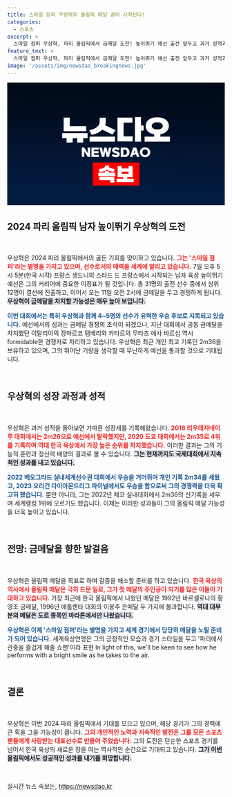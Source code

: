 ```yaml
---
title: 스마일 점퍼 우상혁의 올림픽 메달 꿈이 시작된다!
categories:
  - 스포츠
excerpt: >
  스마일 점퍼 우상혁, 파리 올림픽에서 금메달 도전! 높이뛰기 예선 출전 앞두고 과거 성적과 강력한 라이벌들 속에서 새로운 역사를 쓸 준비를 하고 있습니다. 그의 미소와 실력이 세계를 사로잡을까?
feature_text: >
  스마일 점퍼 우상혁, 파리 올림픽에서 금메달 도전! 높이뛰기 예선 출전 앞두고 과거 성적과 강력한 라이벌들 속에서 새로운 역사를 쓸 준비를 하고 있습니다. 그의 미소와 실력이 세계를 사로잡을까?
image: '/assets/img/newsdao_breakingnews.jpg'
---
```


<p><img src="/assets/img/newsdao_breakingnews.jpg" alt="flaretime 속보" /></p>

<h2 data-ke-size="size26">2024 파리 올림픽 남자 높이뛰기 우상혁의 도전</h2>

<p data-ke-size="size16">&nbsp;</p>

<p>우상혁은 2024 파리 올림픽에서의 골든 기회를 맞이하고 있습니다. <b><span style="color: #ee2323;">그는 '스마일 점퍼'라는 별명을 가지고 있으며, 선수로서의 매력을 세계에 알리고 있습니다.</span></b> 7일 오후 5시 5분(한국 시각) 프랑스 생드니의 스타드 드 프랑스에서 시작되는 남자 육상 높이뛰기 예선은 그의 커리어에 중요한 이정표가 될 것입니다. 총 31명의 출전 선수 중에서 상위 12명이 결선에 진출하고, 이어서 오는 11일 오전 2시에 금메달을 두고 경쟁하게 됩니다. <b><span style="background-color: #21538527;">우상혁이 금메달을 차지할 가능성은 매우 높아 보입니다.</span></b></p>

<p><b><span style="color: #1a5490;">이번 대회에서는 특히 우상혁과 함께 4~5명의 선수가 유력한 우승 후보로 지목되고 있습니다.</span></b> 예선에서의 성과는 금메달 경쟁의 초석이 되겠으나, 지난 대회에서 공동 금메달을 차지했던 이탈리아의 장마르코 탬베리와 카타르의 무타즈 에사 바르심 역시 formidable한 경쟁자로 자리하고 있습니다. 우상혁은 최근 개인 최고 기록인 2m36을 보유하고 있으며, 그의 뛰어난 기량을 생각할 때 무난하게 예선을 통과할 것으로 기대됩니다.</p>

<p data-ke-size="size16">&nbsp;</p>

<h2 data-ke-size="size26">우상혁의 성장 과정과 성적</h2>

<p data-ke-size="size16">&nbsp;</p>

<p>우상혁은 과거 성적을 돌아보면 가파른 성장세를 기록해왔습니다. <b><span style="color: #ee2323;">2016 리우데자네이루 대회에서는 2m26으로 예선에서 탈락했지만, 2020 도쿄 대회에서는 2m35로 4위를 기록하며 역대 한국 육상에서 가장 높은 순위를 차지했습니다.</span></b> 이러한 결과는 그의 기능적 훈련과 정신력 배양의 결과로 볼 수 있습니다. <b><span style="background-color: #21538527;">그는 현재까지도 국제대회에서 지속적인 성과를 내고 있습니다.</span></b></p>

<p><b><span style="color: #1a5490;">2022 베오그라드 실내세계선수권 대회에서 우승을 거머쥐며 개인 기록 2m34를 세웠고, 2023 오리건 다이아몬드리그 파이널에서도 우승을 함으로써 그의 경쟁력을 더욱 확고히 했습니다.</span></b> 뿐만 아니라, 그는 2022년 체코 실내대회에서 2m36의 신기록을 세우며 세계랭킹 1위에 오르기도 했습니다. 이제는 이러한 성과들이 그의 올림픽 메달 가능성을 더욱 높이고 있습니다.</p>

<p data-ke-size="size16">&nbsp;</p>

<h2 data-ke-size="size26">전망: 금메달을 향한 발걸음</h2>

<p data-ke-size="size16">&nbsp;</p>

<p>우상혁은 올림픽 메달을 목표로 하며 갈증을 해소할 준비를 하고 있습니다. <b><span style="color: #ee2323;">한국 육상의 역사에서 올림픽 메달은 극히 드문 일로, 그가 첫 메달의 주인공이 되기를 많은 이들이 기대하고 있습니다.</span></b> 가장 최근에 한국 올림픽에서 나왔던 메달은 1992년 바르셀로나의 황영조 금메달, 1996년 애틀랜타 대회의 이봉주 은메달 두 가지에 불과합니다. <b><span style="background-color: #21538527;">역대 대부분의 메달은 도로 종목인 마라톤에서만 나왔습니다.</span></b></p>

<p><b><span style="color: #1a5490;">우상혁은 이제 '스마일 점퍼'라는 별명을 가지고 세계 경기에서 당당히 메달을 노릴 준비가 되어 있습니다.</span></b> 세계육상연맹은 그의 긍정적인 모습과 경기 스타일을 두고 '파리에서 관중을 즐겁게 해줄 쇼맨'이라 표현 In light of this, we'll be keen to see how he performs with a bright smile as he takes to the air. </p>

<p data-ke-size="size16">&nbsp;</p>

<h2 data-ke-size="size26">결론</h2>

<p data-ke-size="size16">&nbsp;</p>

<p>우상혁은 이번 2024 파리 올림픽에서 기대를 모으고 있으며, 해당 경기가 그의 경력에 큰 획을 그을 가능성이 큽니다. <b><span style="color: #ee2323;">그의 개인적인 노력과 지속적인 발전은 그를 모든 스포츠 팬들에게 사랑받는 대표선수로 만들어 주었습니다.</span></b> 그의 도전은 단순한 스포츠 경기를 넘어서 한국 육상의 새로운 장을 여는 역사적인 순간으로 기대되고 있습니다. <b><span style="background-color: #21538527;">그가 이번 올림픽에서도 성공적인 성과를 내기를 희망합니다.</span></b></p>

<p data-ke-size="size16">&nbsp;</p>
실시간 뉴스 속보는, <a href="https://newsdao.kr" rel="dofollow">https://newsdao.kr</a>


